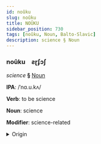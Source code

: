 ```yaml
---
id: noûku
slug: noûku
title: NOÛKU
sidebar_position: 730
tags: [noûku, Noun, Balto-Slavic]
description: science § Noun
---
```


### noûku&emsp;<span kind="abugida">ƨɽʄɔʃ</span>

*science* **§** [Noun](../../tags/Noun)

**IPA**: /ˈnɑ.u.kʌ/

**Verb**: to be science

**Noun**: science

**Modifier**: science-related

<details>
    <summary>Origin</summary>
    Ukrainian нау́ка naúka [nɐˈukɐ]<br/>
    <em>Balto-Slavic Language Family</em>
</details>